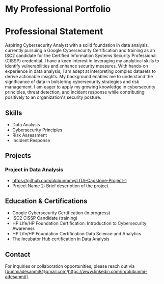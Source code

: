 
# My Professional Portfolio
# Professional Statement
Aspiring Cybersecurity Analyst with a solid foundation in data analysis, currently pursuing a Google Cybersecurity Certification and training as an ISC2 candidate for the Certified Information Systems Security Professional (CISSP) credential. I have a keen interest in leveraging my analytical skills to identify vulnerabilities and enhance security measures.
With hands-on experience in data analysis, I am adept at interpreting complex datasets to derive actionable insights. My background enables me to understand the significance of data in bolstering cybersecurity strategies and risk management. I am eager to apply my growing knowledge in cybersecurity principles, threat detection, and incident response while contributing positively to an organization's security posture.
## Skills
- Data Analysis
- Cybersecurity Principles
- Risk Assessment
- Incident Response
## Projects
### Project in Data Analysis
 -  https://github.com/olubunmmy/LITA-Capstone-Project-1
- Project Name 2: Brief description of the project.
## Education & Certifications
- Google Cybersecurity Certification (in progress)
- ISC2 CISSP Candidate (training)
- HP LIfe/HP Foundation Certification: Introduction to Cybersecurity Awareness
- HP Life/HP Foundation Certification:Data Science and Analytics
- The Incubator Hub certification in Data Analysis
## Contact
For inquiries or collaboration opportunities, please reach out via [bunmiadesanmi8@gmail.com/https://www.linkedin.com/in/olubunmi-adesanmi/].


